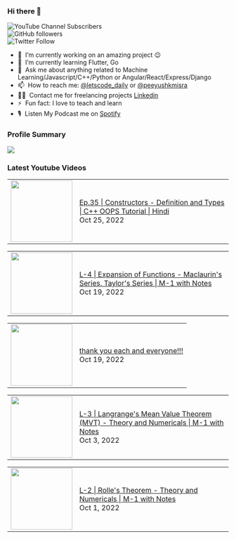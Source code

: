 ### Hi there 👋

![YouTube Channel Subscribers](https://img.shields.io/youtube/channel/subscribers/UCgmk1KXmrHXt_DO0kScyVmQ?style=social)  
![GitHub followers](https://img.shields.io/github/followers/misrapk?style=social)  
![Twitter Follow](https://img.shields.io/twitter/follow/peeyushkmisra?style=social)

- 🔭 &nbsp;I’m currently working on an amazing project :wink:
- 🌱 &nbsp;I’m currently learning Flutter, Go
- 💬 &nbsp;Ask me about anything related to Machine Learning/Javascript/C++/Python or Angular/React/Express/Django
- 📫 &nbsp;How to reach me: [@letscode_daily](https://www.instagram.com/letscode_daily/) or [@peeyushkmisra](https://www.instagram.com/peeyushkmisra/)
- 👨‍💻 &nbsp;Contact me for freelancing projects [Linkedin](https://www.linkedin.com/in/peeyushkmisra/)
- ⚡ &nbsp;Fun fact: I love to teach and learn
- 🎙 &nbsp;Listen My Podcast me on [Spotify](https://open.spotify.com/show/5HlTHA4yxnj56N1klajpQc)

### Profile Summary

![](https://github-profile-summary-cards.vercel.app/api/cards/profile-details?username=misrapk&theme=dracula)

### Latest Youtube Videos

<!-- YOUTUBE:START --><table><tr><td><a href="https://www.youtube.com/watch?v=Q-9VJCkj2dw"><img width="140px" src="https://i.ytimg.com/vi/Q-9VJCkj2dw/mqdefault.jpg"></a></td>
<td><a href="https://www.youtube.com/watch?v=Q-9VJCkj2dw">Ep.35 | Constructors - Definition and Types | C++ OOPS Tutorial |  Hindi</a><br/>Oct 25, 2022</td></tr></table>
<table><tr><td><a href="https://www.youtube.com/watch?v=353UQr7idt0"><img width="140px" src="https://i.ytimg.com/vi/353UQr7idt0/mqdefault.jpg"></a></td>
<td><a href="https://www.youtube.com/watch?v=353UQr7idt0">L-4 | Expansion of Functions - Maclaurin&#39;s Series, Taylor&#39;s Series | M-1 with Notes</a><br/>Oct 19, 2022</td></tr></table>
<table><tr><td><a href="https://www.youtube.com/watch?v=39o9FBW2JpQ"><img width="140px" src="https://i.ytimg.com/vi/39o9FBW2JpQ/mqdefault.jpg"></a></td>
<td><a href="https://www.youtube.com/watch?v=39o9FBW2JpQ">thank you each and everyone!!!</a><br/>Oct 19, 2022</td></tr></table>
<table><tr><td><a href="https://www.youtube.com/watch?v=375kUuKT1Mg"><img width="140px" src="https://i.ytimg.com/vi/375kUuKT1Mg/mqdefault.jpg"></a></td>
<td><a href="https://www.youtube.com/watch?v=375kUuKT1Mg">L-3 | Langrange&#39;s Mean Value Theorem &lpar;MVT&rpar; - Theory and Numericals | M-1 with Notes</a><br/>Oct 3, 2022</td></tr></table>
<table><tr><td><a href="https://www.youtube.com/watch?v=zPTpbgNOjzs"><img width="140px" src="https://i.ytimg.com/vi/zPTpbgNOjzs/mqdefault.jpg"></a></td>
<td><a href="https://www.youtube.com/watch?v=zPTpbgNOjzs">L-2 | Rolle&#39;s Theorem - Theory and Numericals | M-1 with Notes</a><br/>Oct 1, 2022</td></tr></table>
<!-- YOUTUBE:END -->
